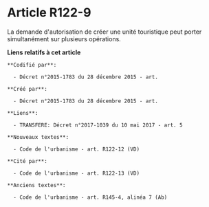 # Article R122-9

La demande d'autorisation de créer une unité touristique peut porter simultanément sur plusieurs opérations.

**Liens relatifs à cet article**

	**Codifié par**:

	  - Décret n°2015-1783 du 28 décembre 2015 - art.

	**Créé par**:

	  - Décret n°2015-1783 du 28 décembre 2015 - art.

	**Liens**:

	  - TRANSFERE: Décret n°2017-1039 du 10 mai 2017 - art. 5

	**Nouveaux textes**:

	  - Code de l'urbanisme - art. R122-12 (VD)

	**Cité par**:

	  - Code de l'urbanisme - art. R122-13 (VD)

	**Anciens textes**:

	  - Code de l'urbanisme - art. R145-4, alinéa 7 (Ab)
